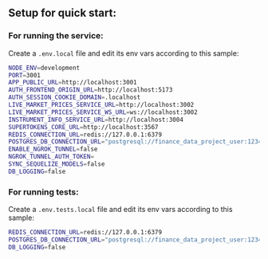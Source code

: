## Setup for quick start:

### For running the service:

Create a `.env.local` file and edit its env vars according to this sample:

```sh
NODE_ENV=development
PORT=3001
APP_PUBLIC_URL=http://localhost:3001
AUTH_FRONTEND_ORIGIN_URL=http://localhost:5173
AUTH_SESSION_COOKIE_DOMAIN=.localhost
LIVE_MARKET_PRICES_SERVICE_URL=http://localhost:3002
LIVE_MARKET_PRICES_SERVICE_WS_URL=ws://localhost:3002
INSTRUMENT_INFO_SERVICE_URL=http://localhost:3004
SUPERTOKENS_CORE_URL=http://localhost:3567
REDIS_CONNECTION_URL=redis://127.0.0.1:6379
POSTGRES_DB_CONNECTION_URL="postgresql://finance_data_project_user:123456789@127.0.0.1:5432/finance_data_project?schema=public"
ENABLE_NGROK_TUNNEL=false
NGROK_TUNNEL_AUTH_TOKEN=
SYNC_SEQUELIZE_MODELS=false
DB_LOGGING=false
```

### For running tests:

Create a `.env.tests.local` file and edit its env vars according to this sample:

```sh
REDIS_CONNECTION_URL=redis://127.0.0.1:6379
POSTGRES_DB_CONNECTION_URL="postgresql://finance_data_project_user:123456789@127.0.0.1:5432/finance_data_project?schema=main_service_testing"
DB_LOGGING=false
```

